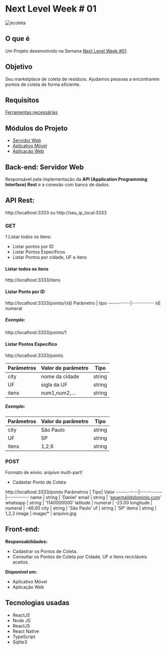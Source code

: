 # Next Level Week # 01
![ecoleta](https://raw.githubusercontent.com/DanielOliveiraSouza/nlw/master/aulas/mobile/src/assets/logo.png)

O que é
---
Um Projeto desenvolvido na Semana [Next Level Week #01](https://nextlevelweek.com).


Objetivo
---
Seu marketplace de coleta de resíduos.
Ajudamos pessoas a encontrarem pontos de coleta de forma eficiente.


Requisitos
---
[Ferramentas necessárias](https://react-native.rocketseat.dev/)


Módulos do Projeto 
---

+	[Servidor Web](https://github.com/DanielOliveiraSouza/nlw/tree/master/aulas/server)
+	[Aplicativo Móvel](https://github.com/DanielOliveiraSouza/nlw/tree/master/aulas/mobile)
+	[Aplicação Web](https://github.com/DanielOliveiraSouza/nlw/tree/master/aulas/web)

Back-end: Servidor Web
---
Responsável pela implementação da **API (Application Programming Interface) Rest** e a conexão com banco de dados.

API Rest:
---
http://localhost:3333 ou http://seu_ip_local:3333

### GET
1 	Listar todos os itens:
*	Listar pontos por ID
*	Listar Pontos Especificos
*	Listar Pontos por cidade, UF e itens

#### Listar todos os itens
http://localhost:3333/itens


#### Listar Ponto por ID
http://localhost:3333/points/{id}
Parâmetro | tipo
-----------|-----------
id| numeral

##### Exemplo:
http://localhost:3333/points/1

#### Listar Pontos Específico
http://localhost:3333/points

Parâmetros | Valor do parâmetro | Tipo
-----------|-----------|-----------
city  | nome da cidade | string
UF    | sigla da UF | string
itens|  num1,num2,... | string

##### Exemplo:

Parâmetros | Valor do parâmetro | Tipo
-----------| -----------|-----------
city  | São Paulo | string
UF    | SP | string
itens|  1,2,6 | string

### POST
Formato de envio: arquivo multi-part!
+	Cadastar Ponto de Coleta

http://localhost:3333/points
Parâmetros | Tipo| Valor
-----------|-----------|-----------
name  		| string  | 'Daniel'
email 		| string  | 'seuemail@dominio.com'
whatsapp	| string  | '1140000000'
latitude	| numeral | -23.00
longitude	| numeral | -46.00
city		| string  | 'São Paulo'
uf 			| string  | 'SP'
items		| string  | 1,2,3
image		| image/*   | arquivo.jpg




Front-end:
---
**Responsabilidades:**
+	Cadastrar os Pontos de Coleta.
+	Consultar os Pontos de Coleta por Cidade, UF e Itens recicláveis aceitos.

**Disponível em:**
+	Aplicativo Móvel
+	Aplicação Web

Tecnologias usadas
---
+	ReactJS
+	Node JS
+	ReactJS
+	React Native
+	TypeScript
+	Sqlite3
